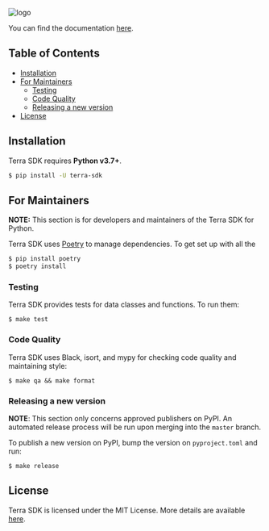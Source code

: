 ![logo](./docs/img/logo.png)

You can find the documentation [here](https://terra-money.github.io/terra-sdk-python/).

## Table of Contents <!-- omit in toc -->

- [Installation](#installation)
- [For Maintainers](#for-maintainers)
  - [Testing](#testing)
  - [Code Quality](#code-quality)
  - [Releasing a new version](#releasing-a-new-version)
- [License](#license)

## Installation

Terra SDK requires **Python v3.7+**.

```sh
$ pip install -U terra-sdk
```

## For Maintainers

**NOTE:** This section is for developers and maintainers of the Terra SDK for Python.

Terra SDK uses [Poetry](https://python-poetry.org/) to manage dependencies. To get set up with all the

```sh
$ pip install poetry
$ poetry install
```

### Testing

Terra SDK provides tests for data classes and functions. To run them:

```
$ make test
```

### Code Quality

Terra SDK uses Black, isort, and mypy for checking code quality and maintaining style:

```
$ make qa && make format
```

### Releasing a new version

**NOTE**: This section only concerns approved publishers on PyPI. An automated release
process will be run upon merging into the `master` branch.

To publish a new version on PyPI, bump the version on `pyproject.toml` and run:

```
$ make release
```

## License

Terra SDK is licensed under the MIT License. More details are available [here](./LICENSE).
